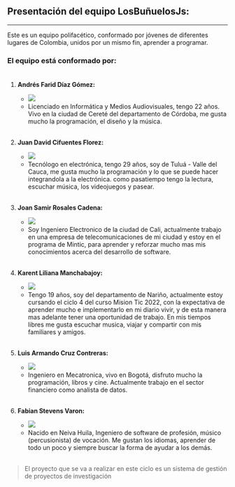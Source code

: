 ## Presentación del equipo LosBuñuelosJs:
---
Este es un equipo polifacético, conformado por jóvenes de diferentes lugares de Colombia, unidos por un mismo fin, aprender a programar.

### El equipo está conformado por: <br><br>

1. **Andrés Farid Díaz Gómez:**
    - <img src="https://img.shields.io/badge/Rol-Scrum%20Master-blue">
    - Licenciado en Informática y Medios Audiovisuales, tengo 22 años. Vivo en la ciudad de Cereté del departamento de Córdoba,
        me gusta mucho la programación, el diseño y la música.<br><br>

2. **Juan David Cifuentes Florez:**
    - <img src="https://img.shields.io/badge/Rol-Product%20Owner-orange">
    - Tecnólogo en electrónica, tengo 29 años, soy de Tuluá - Valle del Cauca, me gusta mucho la programación y lo que se puede hacer integrandola a la electrónica.
como pasatiempo tengo la lectura, escuchar música, los videojuegos y pasear.<br><br>

3. **Joan Samir Rosales Cadena:**
    - <img src="https://img.shields.io/badge/Rol-Desarrollador-blueviolet">
    - Soy Ingeniero Electronico de la ciudad de Cali, actualmente trabajo en una empresa de telecomunicaciones de mi ciudad y estoy en el programa de Mintic,
para aprender y reforzar mucho mas mis conocimientos acerca del desarrollo de software.<br><br>

4. **Karent Liliana Manchabajoy:**
    - <img src="https://img.shields.io/badge/Rol-Analista-success">
    - Tengo 19 años, soy del departamento de Nariño, actualmente estoy cursando el ciclo 4 del curso Mision Tic 2022, con la expectativa de aprender mucho e implementarlo en mi diario vivir, y de esta manera mas adelante tener una oportunidad de trabajo. En mis tiempos libres me gusta escuchar musica, viajar y compartir con mis familiares y amigos. <br><br>

5. **Luis Armando Cruz Contreras:**
    - <img src="https://img.shields.io/badge/Rol-Administrador%20de%20DB-yellow">
    - Ingeniero en Mecatronica, vivo en Bogotá, disfruto mucho la programación, libros y cine. Actualmente trabajo en el sector financiero como analista de datos.<br><br>

6. **Fabian Stevens Varon:**
    - <img src="https://img.shields.io/badge/Rol-Desarrollador-blueviolet">
    - Nacido en Neiva Huila, Ingeniero de software de profesión, músico (percusionista) de vocación. Me gustan los idiomas, aprender de todo un poco y siempre buscar la forma de ayudar a los demás.<br><br>


>El proyecto que se va a realizar en este ciclo es un sistema de gestión de proyectos de investigación